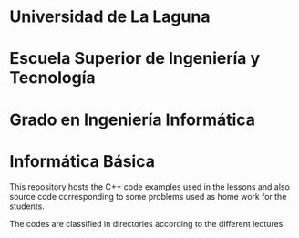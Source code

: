 # Universidad de La Laguna
# Escuela Superior de Ingeniería y Tecnología
# Grado en Ingeniería Informática
# Informática Básica

This repository hosts the C++ code examples used in the lessons
and also source code corresponding to some problems used as home work
for the students.

The codes are classified in directories according to the different lectures
